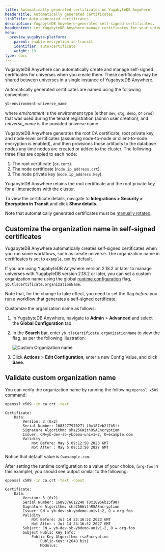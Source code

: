 ```yaml
---
title: Automatically generated certificates on YugabyteDB Anywhere
headerTitle: Automatically generated certificates
linkTitle: Auto-generated certificates
description: YugabyteDB Anywhere-generated self-signed certificates.
headcontent: Let YugabyteDB Anywhere manage certificates for your universe
menu:
  preview_yugabyte-platform:
    parent: enable-encryption-in-transit
    identifier: auto-certificate
    weight: 10
type: docs
---
```


YugabyteDB Anywhere can automatically create and manage self-signed certificates for universes when you create them. These certificates may be shared between universes in a single instance of YugabyteDB Anywhere.

Automatically generated certificates are named using the following convention:

```sh
yb-environment-universe_name
```

where _environment_ is the environment type (either `dev`, `stg`, `demo`, or `prod`) that was used during the tenant registration (admin user creation), and _universe_name_ is the provided universe name.

YugabyteDB Anywhere generates the root CA certificate, root private key, and node-level certificates (assuming node-to-node or client-to-node encryption is enabled), and then provisions those artifacts to the database nodes any time nodes are created or added to the cluster. The following three files are copied to each node:

1. The root certificate (`ca.cert`).
1. The node certificate (`node.ip_address.crt`).
1. The node private key (`node.ip_address.key`).

YugabyteDB Anywhere retains the root certificate and the root private key for all interactions with the cluster.

To view the certificate details, navigate to **Integrations > Security > Encryption in Transit** and click **Show details**.

Note that automatically generated certificates must be [manually rotated](../rotate-certificates/).

## Customize the organization name in self-signed certificates

YugabyteDB Anywhere automatically creates self-signed certificates when you run some workflows, such as create universe. The organization name in certificates is set to `example.com` by default.

If you are using YugabyteDB Anywhere version 2.18.2 or later to manage universes with YugabyteDB version 2.18.2 or later, you can set a custom organization name using the global [runtime configuration](../../../administer-yugabyte-platform/manage-runtime-config/) flag, `yb.tlsCertificate.organizationName`.

Note that, for the change to take effect, you need to set the flag _before_ you run a workflow that generates a self-signed certificate.

Customize the organization name as follows:

1. In YugabyteDB Anywhere, navigate to **Admin** > **Advanced** and select the **Global Configuration** tab.
1. In the **Search** bar, enter `yb.tlsCertificate.organizationName` to view the flag, as per the following illustration:

    ![Custom Organization name](/images/yp/encryption-in-transit/custom-org-name.png)

1. Click **Actions** > **Edit Configuration**, enter a new Config Value, and click **Save**.

## Validate custom organization name

You can verify the organization name by running the following `openssl x509` command:

```sh
openssl x509 -in ca.crt -text
```

```output {hl_lines=[6]}
Certificate:
    Data:
        Version: 3 (0x2)
        Serial Number: 1683277970271 (0x187eb2f7b5f)
        Signature Algorithm: sha256WithRSAEncryption
        Issuer: CN=yb-dev-sb-ybdemo-univ1~2, O=example.com
        Validity
            Not Before: May 5 09:12:50 2023 GMT
            Not After : May 5 09:12:50 2027 GMT
```

Notice that default value is `O=example.com`.

After setting the runtime configuration to a value of your choice, (`org-foo` in this example), you should see output similar to the following:

```sh
openssl x509 -in ca.crt -text -noout
```

```output
Certificate:
    Data:
        Version: 3 (0x2)
        Serial Number: 1689376612248 (0x18956b15f98)
        Signature Algorithm: sha256WithRSAEncryption
        Issuer: CN = yb-dev-sb-ybdemo-univ1~2, O = org-foo
        Validity
            Not Before: Jul 14 23:16:52 2023 GMT
            Not After : Jul 14 23:16:52 2027 GMT
        Subject: CN = yb-dev-sb-ybdemo-univ1~2, O = org-foo
        Subject Public Key Info:
            Public Key Algorithm: rsaEncryption
                Public-Key: (2048 bit)
                Modulus:
```
